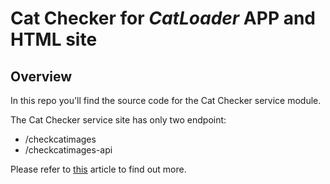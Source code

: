# Cat Checker for _CatLoader_ APP and HTML site

## Overview

In this repo you'll find the source code for the Cat Checker service module.

The Cat Checker service site has only two endpoint:  
- /checkcatimages
- /checkcatimages-api

Please refer to [this](https://medium.com/variance-digital/ai-for-cats-vs-the-rest-of-the-world-cb78e40ccf83) article to find out more.
